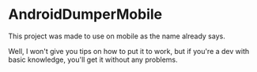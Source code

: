 # AndroidDumperMobile


This project was made to use on mobile as the name already says.

Well, I won't give you tips on how to put it to work, but if you're a dev with basic knowledge, you'll get it without any problems.

